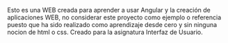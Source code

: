 Esto es una WEB creada para aprender a usar Angular y la creación de aplicaciones WEB, no considerar este proyecto como ejemplo o referencia puesto que ha sido realizado como aprendizaje desde cero y sin ninguna nocion de html o css. Creado para la asignatura Interfaz de Usuario.

